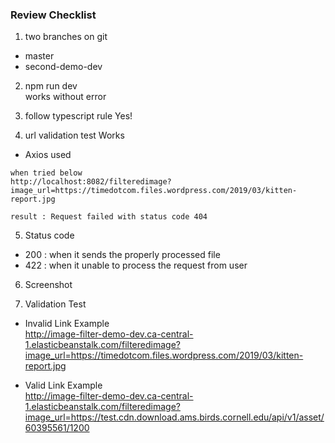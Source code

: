### Review Checklist  

1. two branches on git
- master  
- second-demo-dev  

2. npm run dev  
works without error    

3. follow typescript rule
Yes!

4. url validation test Works
- Axios used
```
when tried below
http://localhost:8082/filteredimage?image_url=https://timedotcom.files.wordpress.com/2019/03/kitten-report.jpg

result : Request failed with status code 404
```

5. Status code
- 200 : when it sends the properly processed file
- 422 : when it unable to process the request from user  

6. Screenshot
  

7. Validation Test  

- Invalid Link Example  
http://image-filter-demo-dev.ca-central-1.elasticbeanstalk.com/filteredimage?image_url=https://timedotcom.files.wordpress.com/2019/03/kitten-report.jpg

- Valid Link Example  
http://image-filter-demo-dev.ca-central-1.elasticbeanstalk.com/filteredimage?image_url=https://test.cdn.download.ams.birds.cornell.edu/api/v1/asset/60395561/1200